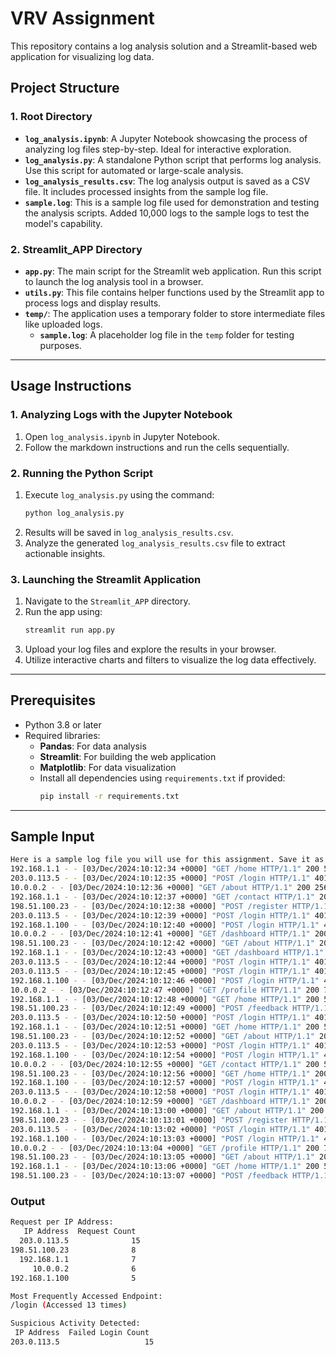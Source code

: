 # VRV Assignment

This repository contains a log analysis solution and a Streamlit-based web application for visualizing log data.

## Project Structure

### 1. Root Directory
- **`log_analysis.ipynb`**: A Jupyter Notebook showcasing the process of analyzing log files step-by-step. Ideal for interactive exploration.
- **`log_analysis.py`**: A standalone Python script that performs log analysis. Use this script for automated or large-scale analysis.
- **`log_analysis_results.csv`**: The log analysis output is saved as a CSV file. It includes processed insights from the sample log file.
- **`sample.log`**: This is a sample log file used for demonstration and testing the analysis scripts. Added 10,000 logs to the sample logs to test the model's capability.

### 2. Streamlit_APP Directory
- **`app.py`**: The main script for the Streamlit web application. Run this script to launch the log analysis tool in a browser.
- **`utils.py`**: This file contains helper functions used by the Streamlit app to process logs and display results.
- **`temp/`**: The application uses a temporary folder to store intermediate files like uploaded logs.
  - **`sample.log`**: A placeholder log file in the `temp` folder for testing purposes.

---

## Usage Instructions

### 1. Analyzing Logs with the Jupyter Notebook
1. Open `log_analysis.ipynb` in Jupyter Notebook.
2. Follow the markdown instructions and run the cells sequentially.

### 2. Running the Python Script
1. Execute `log_analysis.py` using the command:
   ```bash
   python log_analysis.py
2. Results will be saved in `log_analysis_results.csv`.
3. Analyze the generated `log_analysis_results.csv` file to extract actionable insights.

### 3. Launching the Streamlit Application
1. Navigate to the `Streamlit_APP` directory.
2. Run the app using:
   ```bash
   streamlit run app.py
   ```
3. Upload your log files and explore the results in your browser.
4. Utilize interactive charts and filters to visualize the log data effectively.

---

## Prerequisites
- Python 3.8 or later
- Required libraries:
  - **Pandas**: For data analysis
  - **Streamlit**: For building the web application
  - **Matplotlib**: For data visualization
  - Install all dependencies using `requirements.txt` if provided:
    ```bash
    pip install -r requirements.txt
    ```

---

## Sample Input
```bash
Here is a sample log file you will use for this assignment. Save it as sample.log:
192.168.1.1 - - [03/Dec/2024:10:12:34 +0000] "GET /home HTTP/1.1" 200 512
203.0.113.5 - - [03/Dec/2024:10:12:35 +0000] "POST /login HTTP/1.1" 401 128 "Invalid credentials"
10.0.0.2 - - [03/Dec/2024:10:12:36 +0000] "GET /about HTTP/1.1" 200 256
192.168.1.1 - - [03/Dec/2024:10:12:37 +0000] "GET /contact HTTP/1.1" 200 312
198.51.100.23 - - [03/Dec/2024:10:12:38 +0000] "POST /register HTTP/1.1" 200 128
203.0.113.5 - - [03/Dec/2024:10:12:39 +0000] "POST /login HTTP/1.1" 401 128 "Invalid credentials"
192.168.1.100 - - [03/Dec/2024:10:12:40 +0000] "POST /login HTTP/1.1" 401 128 "Invalid credentials"
10.0.0.2 - - [03/Dec/2024:10:12:41 +0000] "GET /dashboard HTTP/1.1" 200 1024
198.51.100.23 - - [03/Dec/2024:10:12:42 +0000] "GET /about HTTP/1.1" 200 256
192.168.1.1 - - [03/Dec/2024:10:12:43 +0000] "GET /dashboard HTTP/1.1" 200 1024
203.0.113.5 - - [03/Dec/2024:10:12:44 +0000] "POST /login HTTP/1.1" 401 128 "Invalid credentials"
203.0.113.5 - - [03/Dec/2024:10:12:45 +0000] "POST /login HTTP/1.1" 401 128 "Invalid credentials"
192.168.1.100 - - [03/Dec/2024:10:12:46 +0000] "POST /login HTTP/1.1" 401 128 "Invalid credentials"
10.0.0.2 - - [03/Dec/2024:10:12:47 +0000] "GET /profile HTTP/1.1" 200 768
192.168.1.1 - - [03/Dec/2024:10:12:48 +0000] "GET /home HTTP/1.1" 200 512
198.51.100.23 - - [03/Dec/2024:10:12:49 +0000] "POST /feedback HTTP/1.1" 200 128
203.0.113.5 - - [03/Dec/2024:10:12:50 +0000] "POST /login HTTP/1.1" 401 128 "Invalid credentials"
192.168.1.1 - - [03/Dec/2024:10:12:51 +0000] "GET /home HTTP/1.1" 200 512
198.51.100.23 - - [03/Dec/2024:10:12:52 +0000] "GET /about HTTP/1.1" 200 256
203.0.113.5 - - [03/Dec/2024:10:12:53 +0000] "POST /login HTTP/1.1" 401 128 "Invalid credentials"
192.168.1.100 - - [03/Dec/2024:10:12:54 +0000] "POST /login HTTP/1.1" 401 128 "Invalid credentials"
10.0.0.2 - - [03/Dec/2024:10:12:55 +0000] "GET /contact HTTP/1.1" 200 512
198.51.100.23 - - [03/Dec/2024:10:12:56 +0000] "GET /home HTTP/1.1" 200 512
192.168.1.100 - - [03/Dec/2024:10:12:57 +0000] "POST /login HTTP/1.1" 401 128 "Invalid credentials"
203.0.113.5 - - [03/Dec/2024:10:12:58 +0000] "POST /login HTTP/1.1" 401 128 "Invalid credentials"
10.0.0.2 - - [03/Dec/2024:10:12:59 +0000] "GET /dashboard HTTP/1.1" 200 1024
192.168.1.1 - - [03/Dec/2024:10:13:00 +0000] "GET /about HTTP/1.1" 200 256
198.51.100.23 - - [03/Dec/2024:10:13:01 +0000] "POST /register HTTP/1.1" 200 128
203.0.113.5 - - [03/Dec/2024:10:13:02 +0000] "POST /login HTTP/1.1" 401 128 "Invalid credentials"
192.168.1.100 - - [03/Dec/2024:10:13:03 +0000] "POST /login HTTP/1.1" 401 128 "Invalid credentials"
10.0.0.2 - - [03/Dec/2024:10:13:04 +0000] "GET /profile HTTP/1.1" 200 768
198.51.100.23 - - [03/Dec/2024:10:13:05 +0000] "GET /about HTTP/1.1" 200 256
192.168.1.1 - - [03/Dec/2024:10:13:06 +0000] "GET /home HTTP/1.1" 200 512
198.51.100.23 - - [03/Dec/2024:10:13:07 +0000] "POST /feedback HTTP/1.1" 200 128
```

### Output
```bash
Request per IP Address:
   IP Address  Request Count
  203.0.113.5              15
198.51.100.23              8
  192.168.1.1              7
     10.0.0.2              6
192.168.1.100              5

Most Frequently Accessed Endpoint:
/login (Accessed 13 times)

Suspicious Activity Detected:
 IP Address  Failed Login Count
203.0.113.5                   15
```



